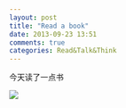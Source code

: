 ```yaml
---
layout: post
title: "Read a book"
date: 2013-09-23 13:51
comments: true
categories: Read&Talk&Think
---
```


今天读了一点书

![](/assets/photos/20130923142138656322.jpg)
